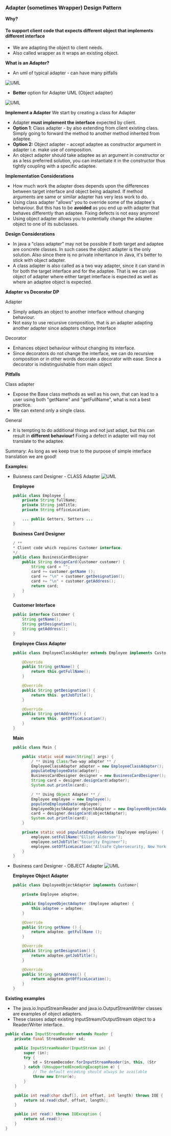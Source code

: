 ### Adapter (sometimes Wrapper) Design Pattern
**Why?**
#### To support client code that expects different object that implements different interface
- We are adapting the object to client needs.
- Also called wrapper as it wraps an existing object.

**What is an Adapter?**
- An uml of typical adapter - can have many pitfalls

![UML](/Files/AdapterDP.png)
- **Better** option for Adapter UML (Object adapter)

![UML](/Files/ObjectAdapterDP.png)

**Implement a Adapter**
We start by creating a class for Adapter
- Adapter **must implement the interface** expected by client.
- **Option 1**: Class adapter - by also extending from client existing class. Simply going to forward the method to another method inherited from adaptee.
- **Option 2:** Object adapter - accept adaptee as constructor argument in adapter i.e. make use of composition.
- An object adapter should take adaptee as an argument in constructor or as a less preferred solution, you can instantiate it in the constructor thus tightly coupling with a specific adaptee.

 **Implementation Considerations**
- How much work the adapter does depends upon the differences between target interface and object being adapted. If method arguments are same or similar adapter has very less work to do.
- Using class adapter "allows" you to override some of the adaptee's behaviour. But this has to be **avoided** as you end up with adapter that behaves differently than adaptee. Fixing defects is not easy anymore!
- Using object adapter allows you to potentially change the adaptee object to one of its subclasses.

**Design Considerations**
- In java a "class adapter" may not be possible if both target and adaptee are concrete classes. In such cases the object adapter is the only solution. Also since there is no private inheritance in Java, it's better to stick with object adapter.
- A class adapter is also called as a two way adapter, since it can stand in for both the target interface and for the adaptee. That is we can use object of adapter where either target interface is expected as well as where an adaptee object is expected.

**Adapter vs Decorator DP**

Adapter

- Simply adapts an object to another interface without changing behaviour.
- Not easy to use recursive composition, that is an adapter adapting another adapter since adapters change interface 

Decorator

- Enhances object behaviour without changing its interface. 
- Since decorators do not change the interface, we can do recursive composition or in other words decorate a decorator with ease. Since a decorator is indistinguishable from main object

**Pitfalls**

Class adapter
- Expose the Base class methods as well as his own, that can lead to a user using both "getName" and "getFullName", what is not a best practice.
- We can extend only a single class.

General
- It is tempting to do additional things and not just adapt, but this can result in **different behaviour!** Fixing a defect in adapter will may not translate to the adaptee.

Summary: As long as we keep true to the purpose of simple interface translation we are good!

**Examples:**
- Buisness card Designer - CLASS Adapter
![UML](/Files/ClassAdapter.png)

    **Employee**
    ```java
    public class Employee {
        private String fullName;
        private String jobTitle;
        private String officeLocation;

        ... public Getters, Setters ...
    }
    ```
    **Business Card Designer**
    ```java
    / **
    * Client code which requires Customer interface.
    */
    public class BusinessCardDesigner
        public String designCard(Customer customer) {
            String card = "";
            card += customer.getName ();
            card += "\n" + customer.getDesignation();
            card += "\n" + customer.getAddress();
            return card;
        }
    }
    ```
    **Customer Interface**
    ```java
    public interface Customer {
        String getName();
        String getDesignation();
        String getAddress();
    }
    ```
    **Employee Class Adapter**
    ```java
    public class EmployeeClassAdapter extends Employee implements Customer{

        @Override
        public String getName() {
            return this.getFullName();
        }
    
        @Override
        public String getDesignation() {
            return this. getJobTitle();
        }
    
        @Override
        public String getAddress() {
            return this. getOfficeLocation();
        }
    }
    ```
    **Main**
    ```java
    public class Main {

        public static void main(String[] args) {
            / ** Using Class/Two-way adapter ** /
            EmployeeClassAdapter adapter = new EmployeeClassAdapter();
            populateEmployeeDato(adapter);
            BusinessCardDesigner designer = new BusinessCardDesigner();
            String card = designer.designCard(adapter);
            System.out.println(card);

            / ** Using Object Adapter ** /
            Employee employee = new Employee();
            populoteEmployeeData(employee);
            EmployeeObjectAdapter objectAdapter = new Employee0bjectAdapter (employee);
            card = designer.designCard(objectAdapter);
            System.out.println(card);
        }

        private static void populateEmployeeData (Employee employee) {
            employee.setFullName("Elliot Alderson");
            employee.setJobTitle("Security Engineer");
            employee.setOfficeLocation("Allsafe Cybersecurity, New York City, New York");
        }
    }
    ```


- Business card Designer - OBJECT Adapter
![UML](/Files/ObjectAdapter.png)
    
    **Employee Object Adapter**
    ```java
    public class EmployeeObjectAdapter implements Customer{

        private Employee adaptee;

        public EmployeeObjectAdapter (Employee adaptee) {
            this.adaptee = adaptee;
        }

        @Override
        public String getName () {
            return adaptee. getFullName ();
        }

        @Override
        public String getDesignation() {
            return adaptee.getJobTitle();
        }

        @Override
        public String getAddress() {
            return adaptee.get0fficeLocation();
        }
    }
    ```



**Existing examples**
- The java.io.InputStreamReader and java.io.OutputStreamWriter classes are examples of object adapters.
- These classes adapt existing InputStream/OutputStream object to a Reader/Writer interface.
```java
public class InputStreamReader extends Reader {
    private final StreamDecoder sd;

    public InputStreamReader(InputStream in) {
        super (in);
        try {
            sd = StreamDecoder.forInputStreamReoder(in, this, (Str
        } catch (UnsupportedEncodingException e) {
            // The default encoding should always be available
            throw new Error(e);
        }
    }

    public int read(char cbuf[], int offset, int length) throws IOE {
        return sd.read(cbuf, offset, length);
    }

    public int read() throws IOException { 
        return sd.read();
    }
}
```